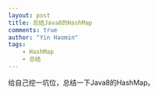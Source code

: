 ```yaml
---
layout: post
title: 总结Java8的HashMap
comments: true
author: "Yin Haomin"
tags:
    - HashMap
    - 总结
---
```


给自己挖一坑位，总结一下Java8的HashMap。<br>

